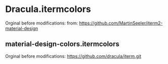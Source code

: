 # Dracula.itermcolors

Orginal before modifications:
from: https://github.com/MartinSeeler/iterm2-material-design

## material-design-colors.itermcolors

Orginal before modifications:
https://github.com/dracula/iterm.git
